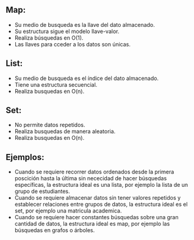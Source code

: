 ## Map:
* Su medio de busqueda es la llave del dato almacenado.
* Su estructura sigue el modelo llave-valor.
* Realiza búsquedas en O(1).
* Las llaves para cceder a los datos son únicas.
## List:
* Su medio de busqueda es el índice del dato almacenado.
* Tiene una estructura secuencial.
* Realiza busquedas en O(n).
## Set:
* No permite datos repetidos.  
* Realiza busquedas de manera aleatoria.
* Realiza busquedas en O(n).

## Ejemplos:
* Cuando se requiere recorrer datos ordenados desde la primera poscición hasta la última sin nececidad de hacer búsquedas específicas, la estructura ideal es una lista, por ejemplo la lista de un grupo de estudiantes.
* Cuando se requiere almacenar datos sin tener valores repetidos y establecer relaciones entre grupos de datos, la estructura ideal es el set, por ejemplo una matricula academica.
* Cuando se requiere hacer constantes búsquedas sobre una gran cantidad de datos, la estructura ideal es map, por ejemplo las búsquedas en grafos o árboles. 
